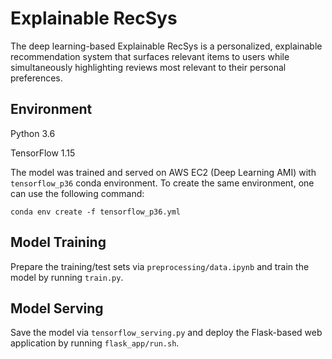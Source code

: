 # Explainable RecSys
The deep learning-based Explainable RecSys is a personalized, explainable recommendation system that surfaces relevant items to users while simultaneously highlighting reviews most relevant to their personal preferences.

## Environment
Python 3.6

TensorFlow 1.15

The model was trained and served on AWS EC2 (Deep Learning AMI) with `tensorflow_p36` conda environment. To create the same environment, one can use the following command:

`conda env create -f tensorflow_p36.yml`

## Model Training
Prepare the training/test sets via `preprocessing/data.ipynb` and train the model by running `train.py`.

## Model Serving
Save the model via `tensorflow_serving.py` and deploy the Flask-based web application by running `flask_app/run.sh`.
